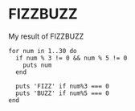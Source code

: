 # FIZZBUZZ
My result of FIZZBUZZ

```
for num in 1..30 do
  if num % 3 != 0 && num % 5 != 0
    puts num
  end

  puts 'FIZZ' if num%3 === 0
  puts 'BUZZ' if num%5 === 0
end
```
